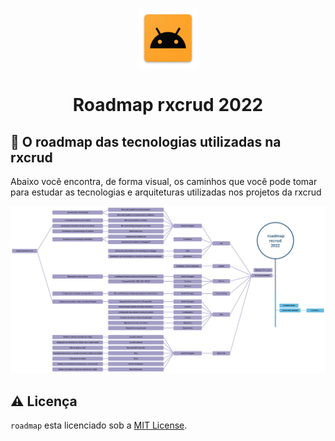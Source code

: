 <p align="center">
  <a href="https://github.com/rxcrud/roadmap">
    <img src="./rxcrud.png" alt="rxcrud" width="96" height="96">
  </a>
  <h1 align="center">Roadmap rxcrud 2022</h1>
</p>

## :dart: O roadmap das tecnologias utilizadas na rxcrud

Abaixo você encontra, de forma visual, os caminhos que você pode tomar para estudar as tecnologias e arquiteturas utilizadas nos projetos da rxcrud

![roadmap](./roadmap.png)

## ⚠️ Licença
`roadmap` esta licenciado sob a [MIT License](https://github.com/rxcrud/roadmap/blob/main/LICENSE).